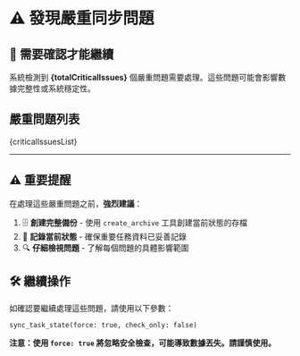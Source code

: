 # ⚠️ 發現嚴重同步問題

## 🔴 需要確認才能繼續

系統檢測到 **{totalCriticalIssues}** 個嚴重問題需要處理。這些問題可能會影響數據完整性或系統穩定性。

## 嚴重問題列表

{criticalIssuesList}

---

## ⚠️ 重要提醒

在處理這些嚴重問題之前，**強烈建議**：

1. 🗄️ **創建完整備份** - 使用 `create_archive` 工具創建當前狀態的存檔
2. 📝 **記錄當前狀態** - 確保重要任務資料已妥善記錄
3. 🔍 **仔細檢視問題** - 了解每個問題的具體影響範圍

## 🛠️ 繼續操作

如確認要繼續處理這些問題，請使用以下參數：

```
sync_task_state(force: true, check_only: false)
```

**注意：使用 `force: true` 將忽略安全檢查，可能導致數據丟失。請謹慎使用。**